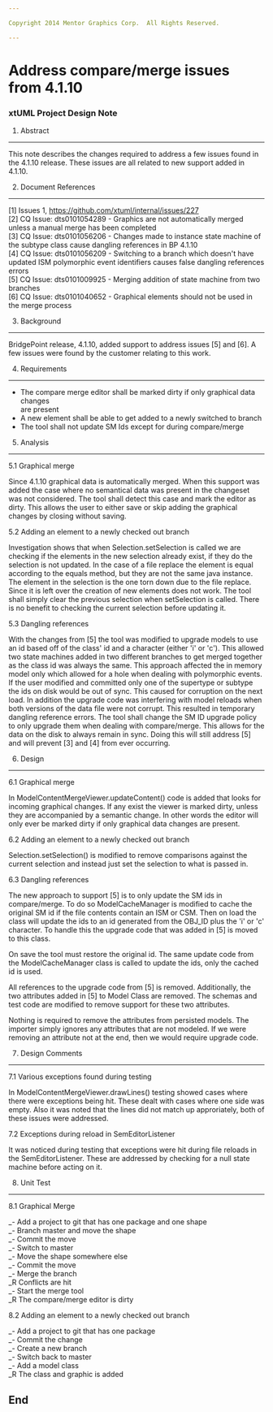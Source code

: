 ```yaml
---

Copyright 2014 Mentor Graphics Corp.  All Rights Reserved.

---
```


# Address compare/merge issues from 4.1.10
### xtUML Project Design Note

1. Abstract
-----------
This note describes the changes required to address a few issues found in the
4.1.10 release.  These issues are all related to new support added in 4.1.10.

2. Document References
----------------------
[1] Issues 1, https://github.com/xtuml/internal/issues/227     
[2] CQ Issue: dts0101054289 - Graphics are not automatically merged unless a
                              manual merge has been completed      
[3] CQ Issue: dts0101056206 - Changes made to instance state machine of the
                              subtype class cause dangling references in
                              BP 4.1.10   
[4] CQ Issue: dts0101056209 - Switching to a branch which doesn't have updated
                              ISM polymorphic event identifiers causes false
                              dangling references errors   
[5] CQ Issue: dts0101009925 - Merging addition of state machine from two
                              branches   
[6] CQ Issue: dts0101040652 - Graphical elements should not be used in the merge
                              process   

3. Background
-------------
BridgePoint release, 4.1.10, added support to address issues [5] and [6].  A few
issues were found by the customer relating to this work.

4. Requirements
---------------
- The compare merge editor shall be marked dirty if only graphical data changes   
  are present
- A new element shall be able to get added to a newly switched to branch
- The tool shall not update SM Ids except for during compare/merge

5. Analysis
-----------
5.1 Graphical merge

Since 4.1.10 graphical data is automatically merged.  When this support was
added the case where no semantical data was present in the changeset was not
considered.  The tool shall detect this case and mark the editor as dirty.  This
allows the user to either save or skip adding the graphical changes by closing
without saving.

5.2 Adding an element to a newly checked out branch

Investigation shows that when Selection.setSelection is called we are checking
if the elements in the new selection already exist, if they do the selection is
not updated.  In the case of a file replace the element is equal according to
the equals method, but they are not the same java instance.  The element in the
selection is the one torn down due to the file replace.  Since it is left over
the creation of new elements does not work.  The tool shall simply clear the
previous selection when setSelection is called.  There is no benefit to checking
the current selection before updating it.

5.3 Dangling references

With the changes from [5] the tool was modified to upgrade models to use an id
based off of the class' id and a character (either 'i' or 'c').  This allowed
two state machines added in two different branches to get merged together as the
class id was always the same.  This approach affected the in memory model only
which allowed for a hole when dealing with polymorphic events.  If the user
modified and committed only one of the supertype or subtype the ids on disk
would be out of sync.  This caused for corruption on the next load.  In addition
the upgrade code was interfering with model reloads when both versions of the
data file were not corrupt.  This resulted in temporary dangling reference
errors.  The tool shall change the SM ID upgrade policy to only upgrade them
when dealing with compare/merge.  This allows for the data on the disk to always
remain in sync.  Doing this will still address [5] and will prevent [3] and [4]
from ever occurring.
   
6. Design
---------
6.1 Graphical merge

In ModelContentMergeViewer.updateContent() code is added that looks for incoming
graphical changes.  If any exist the viewer is marked dirty, unless they are
accompanied by a semantic change.  In other words the editor will only ever be
marked dirty if only graphical data changes are present.

6.2 Adding an element to a newly checked out branch

Selection.setSelection() is modified to remove comparisons against the current
selection and instead just set the selection to what is passed in.

6.3 Dangling references

The new approach to support [5] is to only update the SM ids in compare/merge.
To do so ModelCacheManager is modified to cache the original SM id if the file
contents contain an ISM or CSM.  Then on load the class will update the ids to
an id generated from the OBJ_ID plus the 'i' or 'c' character.  To handle this
the upgrade code that was added in [5] is moved to this class.

On save the tool must restore the original id.  The same update code from the
ModelCacheManager class is called to update the ids, only the cached id is used.

All references to the upgrade code from [5] is removed.  Additionally, the two
attributes added in [5] to Model Class are removed.  The schemas and test code
are modified to remove support for these two attributes.

Nothing is required to remove the attributes from persisted models.  The
importer simply ignores any attributes that are not modeled.  If we were
removing an attribute not at the end, then we would require upgrade code.

7. Design Comments
------------------
7.1 Various exceptions found during testing

In ModelContentMergeViewer.drawLines() testing showed cases where there were
exceptions being hit.  These dealt with cases where one side was empty.  Also
it was noted that the lines did not match up approriately, both of these issues
were addressed.

7.2 Exceptions during reload in SemEditorListener

It was noticed during testing that exceptions were hit during file reloads in
the SemEditorListener.  These are addressed by checking for a null state machine
before acting on it.


8. Unit Test
------------
8.1 Graphical Merge

_- Add a project to git that has one package and one shape   
_- Branch master and move the shape   
_- Commit the move   
_- Switch to master   
_- Move the shape somewhere else   
_- Commit the move   
_- Merge the branch   
_R Conflicts are hit   
_- Start the merge tool   
_R The compare/merge editor is dirty   

8.2 Adding an element to a newly checked out branch

_- Add a project to git that has one package   
_- Commit the change   
_- Create a new branch   
_- Switch back to master   
_- Add a model class   
_R The class and graphic is added   

End
---

